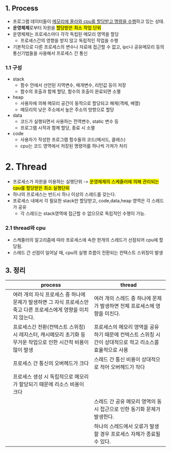 ## 1. Process
- 프로그램 데이터들이 <u>메모리에 올라와 cpu를 할당받고 명령을 수행</u>하고 있는 상태.
- **운영체제**로부터 자원을 <mark>할당받은 최소 작업 단위</mark>
- 운영체제는 프로세스마다 각각 독립된 메모리 영역을 할당
    - 프로세스간의 영향을 받지 않고 독립적인 작업을 수행
- 기본적으로 다른 프로세스의 변수나 자료에 접근할 수 없고, ipc나 공유메모리 등의 통신기법들을 사용해서 프로세스 간 통신
### 1.1 구성
-  stack
    - 함수 안에서 선언된 지역변수, 매개변수, 리턴값 등이 저장
    - 함수의 호출과 함께 할당, 함수의 호출이 완료되면 소멸
- heap
    - 사용자에 의해 메모리 공간이 동적으로 할당되고 해제(객체, 배열)
    - 메모리의 낮은 주소에서 높은 주소의 방향으로 할당
- data
    - 코드가 실행되면서 사용하는 전역변수, static 변수 등
    - 프로그램 시작과 함께 할당, 종료 시 소멸
- code
    - 사용자가 작성한 프로그램 함수들의 코드(메서드, 클래스)
    - cpu는 코드 영역에서 저장된 명령어를 하나씩 가져가 처리

# 2. Thread
- 프로세스가 자원을 이용하는 실행단위 -> <mark>운영체제의 스케줄러에 의해 관리되는 cpu를 할당받은 최소 실행단위</mark>
- 하나의 프로세스는 반드시 하나 이상의 스레드를 갖는다.
- 프로세스 내에서 각 필요한 stack만 할당받고, code,data,heap 영역은 각 스레드가 공유
    - 각 스레드는 stack영역에 접근할 수 없으므로 독립적인 수행이 가능.

### 2.1 thread와 cpu
- 스케줄러의 알고리즘에 따라 프로세스에 속한 한개의 스레드가 선점되어 cpu에 할당됨.
- 스레드 간 선점이 일어날 때, cpu의 실행 흐름이 전환되는 컨텍스트 스위칭이 발생

## 3. 정리

|  | process                                                         | thread                                                     |
|--|-----------------------------------------------------------------|------------------------------------------------------------|
|  | 여러 개의 자식 프로세스 중 하나에 문제가 발생하면 그 자식 프로세스만 죽고 다른 프로세스에게 영향을 미치지 않는다. | 여러 개의 스레드 중 하나에 문제가 발생하면 전체 프로세스에 영향을 미친다.                 |
|  | 프로세스간 전환(컨텍스트 스위칭) 시 레지스터, 캐시메모리 초기화 등 무거운 작업으로 인한 시간적 비용이 많이 발생 | 프로세스의 메모리 영역을 공유하기 때문에 컨텍스트 스위칭 시간이 상대적으로 적고 리소스를 효율적으로 사용 |
|  | 프로세스 간 통신의 오버헤드가 크다                                             | 스레드 간 통신 비용이 상대적으로 적어 오버헤드가 작다                             |
|| 프로세스 생성 시 독립적으로 메모리가 할당되기 때문에 리소스 비용이 크다                        |
||                                                                 |스레드 간 공유 메모리 영역의 동시 접근으로 인한 동기화 문제가 발생한다.
|||하나의 스레드에서 오류가 발생할 경우 프로세스 자체가 종료될 수 있다.
